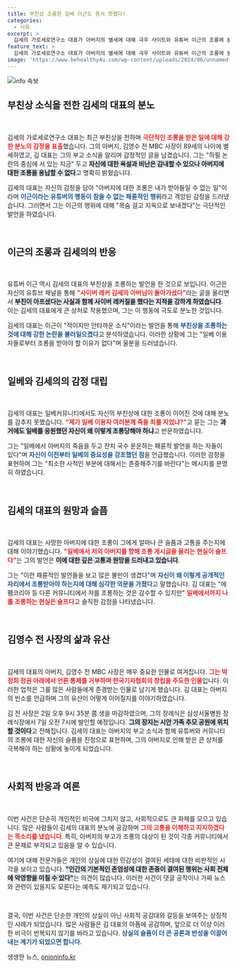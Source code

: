 ```yaml
---
title: 부친상 조롱한 일베 이근도 용서 못했다!
categories:
  - 사회
excerpt: >
  김세의 가로세로연구소 대표가 아버지의 별세에 대해 극우 사이트와 유튜버 이근의 조롱에 분노하며 반박했다. 아버지를 조롱한 그들에게 반드시 응징하겠다는 강한 의지를 보였다.
feature_text: >
  김세의 가로세로연구소 대표가 아버지의 별세에 대해 극우 사이트와 유튜버 이근의 조롱에 분노하며 반박했다. 아버지를 조롱한 그들에게 반드시 응징하겠다는 강한 의지를 보였다.
image: 'https://www.behealthy4u.com/wp-content/uploads/2024/06/unnamed-file.png'
---
```


<p><img src="https://www.behealthy4u.com/wp-content/uploads/2024/06/unnamed-file.png" alt="info 속보" /></p>

<h2 data-ke-size="size26">부친상 소식을 전한 김세의 대표의 분노</h2>

<p data-ke-size="size16">&nbsp;</p>

<p>김세의 가로세로연구소 대표는 최근 부친상을 전하며 <b><span style="color: #ee2323;">극단적인 조롱을 받은 일에 대해 강한 분노의 감정을 표출</span></b>했습니다. 그의 아버지, 김영수 전 MBC 사장이 89세의 나이에 별세하였고, 김 대표는 그의 부고 소식을 알리며 감정적인 글을 남겼습니다. 그는 "하필 논란의 중심에 서 있는 지금" 두고 <b><span style="background-color: #21538527;">자신에 대한 욕설과 비난은 감내할 수 있으나 아버지에 대한 조롱을 용납할 수 없다</span></b>고 명확히 밝혔습니다. </p>

<p>김세의 대표는 자신의 감정을 담아 "아버지에 대한 조롱은 내가 받아들일 수 없는 일"이라며 <b><span style="color: #1a5490;">이근이라는 유튜버의 행동이 참을 수 없는 패륜적인 행위</span></b>라고 격앙된 감정을 드러냈습니다. 그러면서 그는 이근의 행위에 대해 "목숨 걸고 지옥으로 보내겠다"는 극단적인 발언을 하였습니다. </p>

<p data-ke-size="size16">&nbsp;</p>

<h2 data-ke-size="size26">이근의 조롱과 김세의의 반응</h2>

<p data-ke-size="size16">&nbsp;</p>

<p>유튜버 이근 역시 김세의 대표의 부친상을 조롱하는 발언을 한 것으로 보입니다. 이근은 자신의 유튜브 채널을 통해 <b><span style="color: #ee2323;">"사이버 레커 김세의 아버님이 돌아가셨다"</span></b>라는 글을 올리면서 <b><span style="background-color: #21538527;">부친이 아프셨다는 사실과 함께 사이버 레커질을 했다는 지적을 강하게 하였습니다</span></b>. 이는 김세의 대표에게 큰 상처로 작용했으며, 그는 이 행동에 극도로 분노한 것입니다.</p>

<p>김세의 대표는 이근이 "적이지만 안타까운 소식"이라는 발언을 통해 <b><span style="color: #1a5490;">부친상을 조롱하는 것에 대해 강한 논란을 불러일으켰다</span></b>고 분석하였습니다. 이러한 상황에 그는 "일베 이용자들로부터 조롱을 받아야 할 이유가 없다"며 울분을 드러냈습니다. </p>

<p data-ke-size="size16">&nbsp;</p>

<h2 data-ke-size="size26">일베와 김세의의 감정 대립</h2>

<p data-ke-size="size16">&nbsp;</p>

<p>김세의 대표는 일베커뮤니티에서도 자신의 부친상에 대한 조롱이 이어진 것에 대해 분노를 감추지 못했습니다. <b><span style="color: #ee2323;">"제가 일베 이용자 여러분께 죽을 죄를 지었냐?"</span></b>고 묻는 그는 <b><span style="background-color: #21538527;">과거에도 일베를 응원했던 자신이 왜 이렇게 조롱당해야 하냐</span></b>고 반문하였습니다.</p>

<p>그는 "일베에서 아버지의 죽음을 두고 잔치 국수 운운하는 패륜적 발언을 하는 자들이 있다"며 <b><span style="color: #1a5490;">자신이 이전부터 일베의 중요성을 강조했던 점</span></b>을 언급했습니다. 이러한 감정을 표현하며 그는 "최소한 사적인 부분에 대해서는 존중해주기를 바란다"는 메시지를 분명히 하였습니다. </p>

<p data-ke-size="size16">&nbsp;</p>

<h2 data-ke-size="size26">김세의 대표의 원망과 슬픔</h2>

<p data-ke-size="size16">&nbsp;</p>

<p>김세의 대표는 사망한 아버지에 대한 조롱이 그에게 얼마나 큰 슬픔과 고통을 주는지에 대해 이야기했습니다. <b><span style="color: #ee2323;">"일베에서 저의 아버지를 향해 조롱 게시글을 올리는 현실이 슬프다"</span></b>는 그의 발언은 <b><span style="background-color: #21538527;">이에 대한 깊은 고통과 원망을 드러내고 있습니다</span></b>. </p>

<p>그는 "이런 패륜적인 발언들을 보고 많은 불만이 생겼다"며 <b><span style="color: #1a5490;">자신이 왜 이렇게 공개적인 자리에서 조롱받아야 하는지에 대해 심각한 의문을 가졌다</span></b>고 말했습니다. 김 대표는 "에펨코리아 등 다른 커뮤니티에서 저를 조롱하는 것은 감수할 수 있지만" <b><span style="color: #ee2323;">일베에서까지 나를 조롱하는 현실은 슬프다</span></b>고 솔직한 감정을 나타냈습니다.</p>

<p data-ke-size="size16">&nbsp;</p>

<h2 data-ke-size="size26">김영수 전 사장의 삶과 유산</h2>

<p data-ke-size="size16">&nbsp;</p>

<p>김세의 대표의 아버지, 김영수 전 MBC 사장은 매우 중요한 인물로 여겨집니다. <b><span style="color: #ee2323;">그는 박정희 정권 아래에서 언론 통제를 거부하며 한국기자협회의 창립을 주도한 인물</span></b>입니다. 이러한 업적은 그를 많은 사람들에게 존경받는 인물로 남기게 했습니다. 김 대표는 아버지의 빈소를 언급하며 그의 유산이 어떻게 이어질지를 이야기하였습니다. </p>

<p>김 전 사장은 2일 오후 9시 35분 쯤 생을 마감하였으며, 그의 장례식은 삼성서울병원 장례식장에서 7일 오전 7시에 발인할 예정입니다. <b><span style="background-color: #21538527;">그의 장지는 시안 가족 추모 공원에 위치할 것이다</span></b>고 전해집니다. 김세의 대표는 아버지의 부고 소식과 함께 유튜버와 커뮤니티의 조롱에 대한 자신의 슬픔을 진정으로 표현하며, 그의 아버지로 인해 받은 큰 상처를 극복해야 하는 상황에 놓이게 되었습니다. </p>

<p data-ke-size="size16">&nbsp;</p>

<h2 data-ke-size="size26">사회적 반응과 여론</h2>

<p data-ke-size="size16">&nbsp;</p>

<p>이번 사건은 단순히 개인적인 비극에 그치지 않고, 사회적으로도 큰 화제를 모으고 있습니다. 많은 사람들이 김세의 대표의 분노에 공감하며 <b><span style="color: #ee2323;">그의 고통을 이해하고 지지하겠다는 목소리를 냈습니다</span></b>. 특히, 아버지의 부고가 조롱의 대상이 된 것이 각종 커뮤니티에서 큰 문제로 부각되고 있음을 알 수 있습니다. </p>

<p>여기에 대해 전문가들은 개인의 상실에 대한 민감성이 결여된 세태에 대한 비판적인 시각을 보이고 있습니다. <b><span style="background-color: #21538527;">"인간의 기본적인 존엄성에 대한 존중이 결여된 행위는 사회 전체에 악영향을 미칠 수 있다"</span></b>는 의견이 많습니다. 이러한 사건이 댓글 공작이나 가짜 뉴스와 관련이 있을지도 모른다는 예측도 제기되고 있습니다.</p>

<p data-ke-size="size16">&nbsp;</p>

<p>결국, 이번 사건은 단순한 개인의 상실이 아닌 사회적 공감대와 갈등을 보여주는 상징적인 사례가 되었습니다. 많은 사람들은 김 대표의 아픔에 공감하며, 앞으로 더 이상 이러한 비극이 반복되지 않기를 바라고 있습니다. <b><span style="color: #1a5490;">상실의 슬픔이 더 큰 공론과 반성을 이끌어내는 계기가 되었으면 합니다</span></b>.</p>
생생한 뉴스, <a href="https://onioninfo.kr" rel="dofollow">onioninfo.kr</a>



